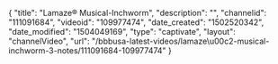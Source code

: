 {
    "title": "Lamaze&reg; Musical-Inchworm",
    "description": "",
    "channelid": "111091684",
    "videoid": "109977474",
    "date_created": "1502520342",
    "date_modified": "1504049169",
    "type": "captivate",
    "layout": "channelVideo",
    "url": "\/bbbusa-latest-videos\/lamaze\u00c2-musical-inchworm-3-notes\/111091684-109977474"
}